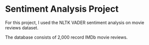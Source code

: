 # Sentiment Analysis Project
For this project, I used the NLTK VADER sentiment analysis on movie reviews dataset.

The database consists of 2,000 record IMDb movie reviews.
